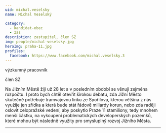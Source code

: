 ```yaml
---
uid: michal.veselsky
name: Michal Veselský

category:
  - kandidat-obec
  - zas
description: zastupitel, člen SZ
img: people/michal-veselsky.jpg
heroImg: praha-11.jpg
profiles:
  facebook: https://www.facebook.com/michal.veselsky.3
---
```


výzkumný pracovník

člen SZ


Na Jižním Městě žiji už 28 let a v posledním období se věnuji zejména rozpočtu. I proto bych chtěl otevřít širokou debatu, zda Jižní Město skutečně potřebuje tramvajovou linku ze Spořilova, kterou většina z nás využije jen zřídka a která bude stát řádově miliardy korun, nebo zda raději oslovit celopražské vedení, aby poskytlo Praze 11 stamiliony, tedy mnohem menší částku, na vykoupení problematických developerských pozemků, které mohou být následně využity pro smysluplný rozvoj Jižního Města.


---
